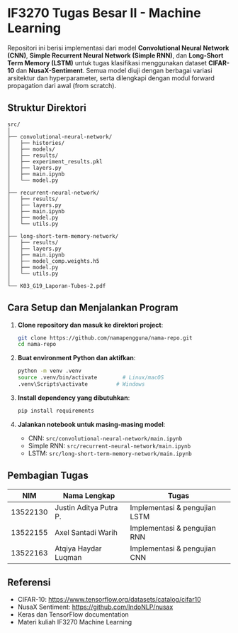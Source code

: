 # IF3270 Tugas Besar II - Machine Learning

Repositori ini berisi implementasi dari model **Convolutional Neural Network (CNN)**, **Simple Recurrent Neural Network (Simple RNN)**, dan **Long-Short Term Memory (LSTM)** untuk tugas klasifikasi menggunakan dataset **CIFAR-10** dan **NusaX-Sentiment**. Semua model diuji dengan berbagai variasi arsitektur dan hyperparameter, serta dilengkapi dengan modul forward propagation dari awal (from scratch).

## Struktur Direktori

```
src/
│
├── convolutional-neural-network/
│   ├── histories/
│   ├── models/
│   ├── results/
│   ├── experiment_results.pkl
│   ├── layers.py
│   ├── main.ipynb
│   └── model.py
│
├── recurrent-neural-network/
│   ├── results/
│   ├── layers.py
│   ├── main.ipynb
│   ├── model.py
│   └── utils.py
│
├── long-short-term-memory-network/
│   ├── results/
│   ├── layers.py
│   ├── main.ipynb
│   ├── model_comp.weights.h5
│   ├── model.py
│   └── utils.py
│
└── K03_G19_Laporan-Tubes-2.pdf
```

## Cara Setup dan Menjalankan Program

1. **Clone repository dan masuk ke direktori project**:
   ```bash
   git clone https://github.com/namapengguna/nama-repo.git
   cd nama-repo
   ```

2. **Buat environment Python dan aktifkan**:
   ```bash
   python -m venv .venv
   source .venv/bin/activate        # Linux/macOS
   .venv\Scripts\activate         # Windows
   ```

3. **Install dependency yang dibutuhkan**:
   ```bash
   pip install requirements
   ```

4. **Jalankan notebook untuk masing-masing model**:
   - CNN: `src/convolutional-neural-network/main.ipynb`
   - Simple RNN: `src/recurrent-neural-network/main.ipynb`
   - LSTM: `src/long-short-term-memory-network/main.ipynb`

## Pembagian Tugas

| NIM        | Nama Lengkap             | Tugas                            |
|------------|--------------------------|----------------------------------|
| 13522130   | Justin Aditya Putra P.   | Implementasi & pengujian LSTM   |
| 13522155   | Axel Santadi Warih       | Implementasi & pengujian RNN    |
| 13522163   | Atqiya Haydar Luqman     | Implementasi & pengujian CNN    |

## Referensi

- CIFAR-10: https://www.tensorflow.org/datasets/catalog/cifar10  
- NusaX Sentiment: https://github.com/IndoNLP/nusax  
- Keras dan TensorFlow documentation  
- Materi kuliah IF3270 Machine Learning
